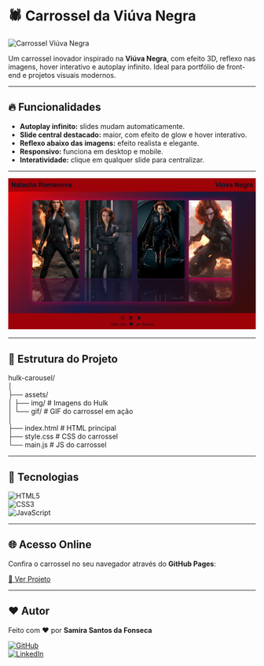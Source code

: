 # 🕷️ Carrossel da Viúva Negra

![Carrossel Viúva Negra](assets/gif/viuva-carousel.gif)

Um carrossel inovador inspirado na **Viúva Negra**, com efeito 3D, reflexo nas imagens, hover interativo e autoplay infinito. Ideal para portfólio de front-end e projetos visuais modernos.  

---

## 🔥 Funcionalidades

- **Autoplay infinito:** slides mudam automaticamente.  
- **Slide central destacado:** maior, com efeito de glow e hover interativo.  
- **Reflexo abaixo das imagens:** efeito realista e elegante.  
- **Responsivo:** funciona em desktop e mobile.  
- **Interatividade:** clique em qualquer slide para centralizar.  

---

![Carrossel Viúva Negra](assets/img/viuva-carousel.png)

---

## 📂 Estrutura do Projeto

hulk-carousel/<br>
│<br>
├── assets/<br>
│ ├── img/ # Imagens do Hulk<br>
│ └── gif/ # GIF do carrossel em ação<br>
│<br>
├── index.html # HTML principal<br>
├── style.css # CSS do carrossel<br>
└── main.js # JS do carrossel<br>

---

## 🚀 Tecnologias

![HTML5](https://img.shields.io/badge/HTML5-E34F26?style=flat&logo=html5&logoColor=white)  
![CSS3](https://img.shields.io/badge/CSS3-1572B6?style=flat&logo=css3&logoColor=white)  
![JavaScript](https://img.shields.io/badge/JavaScript-F7DF1E?style=flat&logo=javascript&logoColor=black)  

---

## 🌐 Acesso Online

Confira o carrossel no seu navegador através do **GitHub Pages**:  

[🔗 Ver Projeto](https://seu-usuario.github.io/projeto-viuva-negra)  

---

## ❤️ Autor

Feito com ❤️ por **Samira Santos da Fonseca**  

[![GitHub](https://img.shields.io/badge/GitHub-100000?style=flat&logo=github&logoColor=white)](https://github.com/samirasfonseca)  
[![LinkedIn](https://img.shields.io/badge/LinkedIn-0A66C2?style=flat&logo=linkedin&logoColor=white)](https://www.linkedin.com/in/samirasfonseca)  